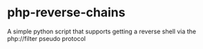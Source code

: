 # php-reverse-chains
A simple python script that supports getting a reverse shell via the php://filter pseudo protocol
